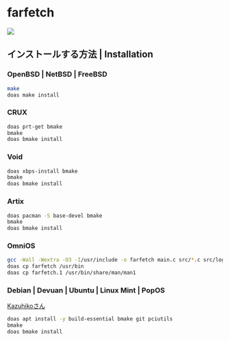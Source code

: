 # farfetch

![](https://this.is.very.dangerous.software/2024-06-20-114921_1920x1080_scrot.png)

## インストールする方法 | Installation
### OpenBSD | NetBSD | FreeBSD
```sh
make
doas make install
```

### CRUX
```sh
doas prt-get bmake
bmake
doas bmake install
```

### Void
```sh
doas xbps-install bmake
bmake
doas bmake install
```

### Artix
```sh
doas pacman -S base-devel bmake
bmake
doas bmake install
```

### OmniOS
```sh
gcc -Wall -Wextra -O3 -I/usr/include -o farfetch main.c src/*.c src/logo/*.c -L/usr/lib -lc
doas cp farfetch /usr/bin
doas cp farfetch.1 /usr/bin/share/man/man1
```

### Debian | Devuan | Ubuntu | Linux Mint | PopOS
[Kazuhikoさん](https://social.076.moe/conversation/1127279#notice-2122922)
```sh
doas apt install -y build-essential bmake git pciutils
bmake
doas bmake install
```

